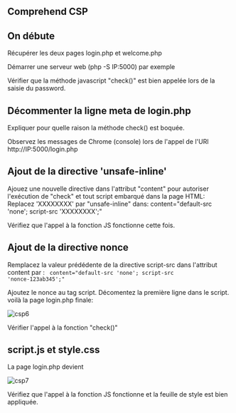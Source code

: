 ## Comprehend CSP


## On débute
Récupérer les deux pages login.php et welcome.php

Démarrer une serveur web (php -S IP:5000) par exemple

Vérifier que la méthode javascript "check()" est bien appelée lors de la saisie du password.

## Décommenter la ligne meta de login.php

Expliquer pour quelle raison la méthode check() est boquée.

Observez les messages de Chrome (console) lors de l'appel de l'URl http://IP:5000/login.php

## Ajout de la directive 'unsafe-inline'

Ajouez une nouvelle directive dans l'attribut "content" pour autoriser l'exécution de "check" et tout script embarqué dans la page HTML:
Replacez 'XXXXXXXX' par "unsafe-inline" dans: content="default-src 'none';  script-src 'XXXXXXXX';"

Vérifiez que l'appel à la fonction JS fonctionne cette fois. 

## Ajout de la directive nonce

Remplacez la valeur prédédente de la directive script-src dans l'attribut content par :
<code>
content="default-src 'none';  script-src 'nonce-123ab345';"
</code>

Ajoutez le nonce au tag script. Décomentez la première ligne dans le script. voilà la page login.php finale:

![csp6](https://github.com/aabda2000/sti3a-security/assets/38082725/c8f0d089-dba4-43f7-b77d-57c6341fbe75)

Vérifier l'appel à la fonction "check()"

## script.js et style.css

La page login.php devient

![csp7](https://github.com/aabda2000/sti3a-security/assets/38082725/8286ad47-f26c-413e-a802-98167d033987)

Vérifiez que l'appel à la fonction JS fonctionne et la feuille de style est bien appliquée.



